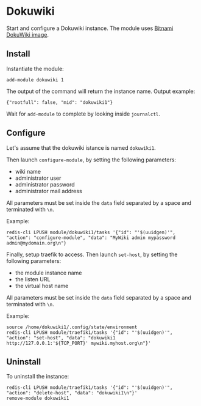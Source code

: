 # Dokuwiki

Start and configure a Dokuwiki instance.
The module uses [Bitnami DokuWiki image](https://github.com/bitnami/bitnami-docker-dokuwiki).

## Install

Instantiate the module:
```
add-module dokuwiki 1
```

The output of the command will return the instance name.
Output example:
```
{"rootfull": false, "mid": "dokuwiki1"}
```

Wait for `add-module` to complete by looking inside `journalctl`.

## Configure

Let's assume that the dokuwiki istance is named `dokuwiki1`.

Then launch `configure-module`, by setting the following parameters:
- wiki name
- administrator user
- administrator password
- administrator mail address

All parameters must be set inside the `data` field separated by a space and terminated with `\n`.

Example:
```
redis-cli LPUSH module/dokuwiki1/tasks '{"id": "'$(uuidgen)'", "action": "configure-module", "data": "MyWiki admin mypassword admin@mydomain.org\n"}
```

Finally, setup traefik to access.
Then launch `set-host`, by setting the following parameters:
- the module instance name
- the listen URL
- the virtual host name

All parameters must be set inside the `data` field separated by a space and terminated with `\n`.

Example:
```
source /home/dokuwiki1/.config/state/environment
redis-cli LPUSH module/traefik1/tasks '{"id": "'$(uuidgen)'", "action": "set-host", "data": "dokuwiki1 http://127.0.0.1:'${TCP_PORT}' mywiki.myhost.org\n"}'
```

## Uninstall

To uninstall the instance:
```
redis-cli LPUSH module/traefik1/tasks '{"id": "'$(uuidgen)'", "action": "delete-host", "data": "dokuwiki1\n"}'
remove-module dokuwiki1
```
